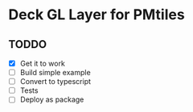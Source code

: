 # Deck GL Layer for PMtiles

## TODDO

- [x] Get it to work
- [ ] Build simple example
- [ ] Convert to typescript
- [ ] Tests
- [ ] Deploy as package
